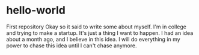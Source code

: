 # hello-world
First repository
Okay so it said to write some about myself. I'm in college and trying to make a startup. It's just a thing I want to happen. I had an idea about a month ago, and I believe in this idea. I will do everything in my power to chase this idea until I can't chase anymore.
